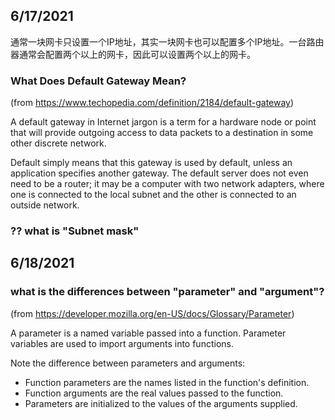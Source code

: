## 6/17/2021
通常一块网卡只设置一个IP地址，其实一块网卡也可以配置多个IP地址。一台路由器通常会配置两个以上的网卡，因此可以设置两个以上的网卡。

### What Does Default Gateway Mean?
(from https://www.techopedia.com/definition/2184/default-gateway) 

A default gateway in Internet jargon is a term for a hardware node or point that will provide outgoing access to data packets to a destination in some other discrete network.

Default simply means that this gateway is used by default, unless an application specifies another gateway. The default server does not even need to be a router; it may be a computer with two network adapters, where one is connected to the local subnet and the other is connected to an outside network.

### ?? what is "Subnet mask"

## 6/18/2021
### what is the differences between "parameter" and "argument"?
(from https://developer.mozilla.org/en-US/docs/Glossary/Parameter)

A parameter is a named variable passed into a function. Parameter variables are used to import arguments into functions.

Note the difference between parameters and arguments:

- Function parameters are the names listed in the function's definition.
- Function arguments are the real values passed to the function.
- Parameters are initialized to the values of the arguments supplied.
